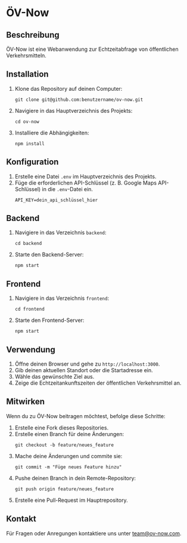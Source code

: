 # ÖV-Now

## Beschreibung
ÖV-Now ist eine Webanwendung zur Echtzeitabfrage von öffentlichen Verkehrsmitteln.

## Installation
1. Klone das Repository auf deinen Computer:
   ```
   git clone git@github.com:benutzername/ov-now.git
   ```
2. Navigiere in das Hauptverzeichnis des Projekts:
   ```
   cd ov-now
   ```
3. Installiere die Abhängigkeiten:
   ```
   npm install
   ```

## Konfiguration
1. Erstelle eine Datei `.env` im Hauptverzeichnis des Projekts.
2. Füge die erforderlichen API-Schlüssel (z. B. Google Maps API-Schlüssel) in die `.env`-Datei ein.
   ```
   API_KEY=dein_api_schlüssel_hier
   ```

## Backend
1. Navigiere in das Verzeichnis `backend`:
   ```
   cd backend
   ```
2. Starte den Backend-Server:
   ```
   npm start
   ```

## Frontend
1. Navigiere in das Verzeichnis `frontend`:
   ```
   cd frontend
   ```
2. Starte den Frontend-Server:
   ```
   npm start
   ```

## Verwendung
1. Öffne deinen Browser und gehe zu `http://localhost:3000`.
2. Gib deinen aktuellen Standort oder die Startadresse ein.
3. Wähle das gewünschte Ziel aus.
4. Zeige die Echtzeitankunftszeiten der öffentlichen Verkehrsmittel an.

## Mitwirken
Wenn du zu ÖV-Now beitragen möchtest, befolge diese Schritte:
1. Erstelle eine Fork dieses Repositories.
2. Erstelle einen Branch für deine Änderungen:
   ```
   git checkout -b feature/neues_feature
   ```
3. Mache deine Änderungen und commite sie:
   ```
   git commit -m "Füge neues Feature hinzu"
   ```
4. Pushe deinen Branch in dein Remote-Repository:
   ```
   git push origin feature/neues_feature
   ```
5. Erstelle eine Pull-Request im Hauptrepository.

## Kontakt
Für Fragen oder Anregungen kontaktiere uns unter team@ov-now.com.
